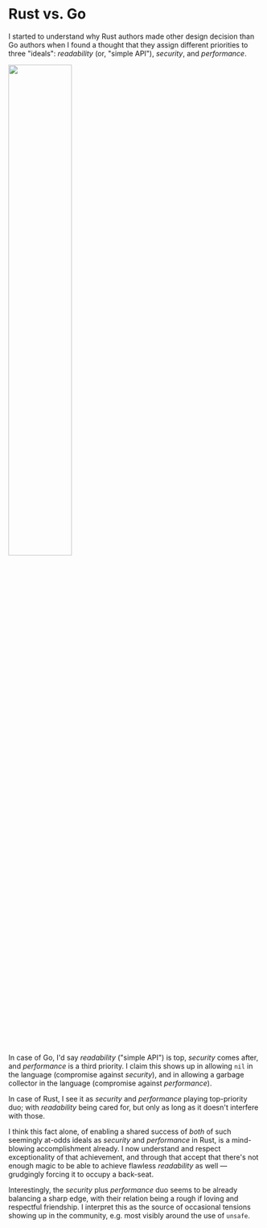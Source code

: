 # Rust vs. Go

I started to understand why Rust authors made other design decision than Go authors
when I found a thought that they assign different priorities to three "ideals":
_readability_ (or, "simple API"), _security_, and _performance_.

<img src="rust-vs-go.svg" width="50%"/>

<!--
```pikchr:render
C1: circle "security"
M1: move from C1.c go 200% heading 60
C2: circle "read-" "ability" with .c at M1.end
M2: move from C2.c go 200% south
C3: circle "perfor-" "mance" with .c at M2.end
line from C1 to C2 chop
line from C2 to C3 chop
line from C1 to C3 "Rust" aligned above chop
"Go" with .s at C2.n
```
-->

In case of Go, I'd say _readability_ ("simple API") is top, _security_ comes after, and _performance_ is a third priority.
I claim this shows up in allowing `nil` in the language (compromise against _security_),
and in allowing a garbage collector in the language (compromise against _performance_).

In case of Rust, I see it as _security_ and _performance_ playing top-priority duo;
with _readability_ being cared for, but only as long as it doesn't interfere with those.

I think this fact alone, of enabling a shared success of _both_ of such seemingly at-odds ideals as _security_
and _performance_ in Rust, is a mind-blowing accomplishment already.
I now understand and respect exceptionality of that achievement,
and through that accept that there's not enough magic to be able to achieve flawless _readability_ as well
— grudgingly forcing it to occupy a back-seat.

Interestingly, the _security_ plus _performance_ duo seems to be already balancing a sharp edge,
with their relation being a rough if loving and respectful friendship.
I interpret this as the source of occasional tensions showing up in the community,
e.g. most visibly around the use of `unsafe`.
